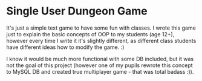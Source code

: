 # Single User Dungeon Game

It's just a simple text game to have some fun with classes. I wrote this game just to explain the basic concepts of OOP to my students (age 12+), however every time I write it it's slightly different, as different class students have different ideas how to modify the game. :)

I know it would be much more functional with some DB included, but it was not the goal of this project (however one of my pupils rewrote this concept to MySQL DB and created true multiplayer game - that was total badass :)).
